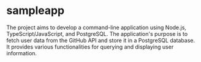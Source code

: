 # sampleapp
The project aims to develop a command-line application using Node.js, TypeScript/JavaScript, and PostgreSQL. The application's purpose is to fetch user data from the GitHub API and store it in a PostgreSQL database. It provides various functionalities for querying and displaying user information.
